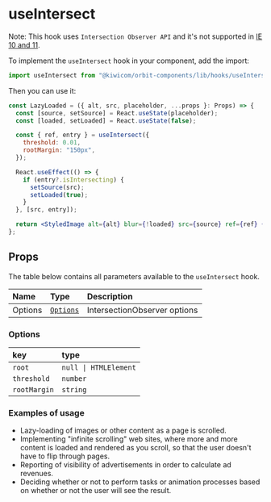 # useIntersect

Note: This hook uses `Intersection Observer API` and it's not supported in [IE 10 and 11](https://developer.mozilla.org/en-US/docs/Web/API/Intersection_Observer_API).

To implement the `useIntersect` hook in your component, add the import:

```jsx
import useIntersect from "@kiwicom/orbit-components/lib/hooks/useIntersect";
```

Then you can use it:

```jsx
const LazyLoaded = ({ alt, src, placeholder, ...props }: Props) => {
  const [source, setSource] = React.useState(placeholder);
  const [loaded, setLoaded] = React.useState(false);

  const { ref, entry } = useIntersect({
    threshold: 0.01,
    rootMargin: "150px",
  });

  React.useEffect(() => {
    if (entry?.isIntersecting) {
      setSource(src);
      setLoaded(true);
    }
  }, [src, entry]);

  return <StyledImage alt={alt} blur={!loaded} src={source} ref={ref} {...props} />;
};
```

## Props

The table below contains all parameters available to the `useIntersect` hook.

| Name    | Type                  | Description                  |
| :------ | :-------------------- | :--------------------------- |
| Options | [`Options`](#Options) | IntersectionObserver options |

### Options

| key          | type                  |
| :----------- | :-------------------- |
| `root`       | `null \| HTMLElement` |
| `threshold`  | `number`              |
| `rootMargin` | `string`              |

### Examples of usage

- Lazy-loading of images or other content as a page is scrolled.
- Implementing "infinite scrolling" web sites, where more and more content is loaded and rendered as you scroll, so that the user doesn't have to flip through pages.
- Reporting of visibility of advertisements in order to calculate ad revenues.
- Deciding whether or not to perform tasks or animation processes based on whether or not the user will see the result.
